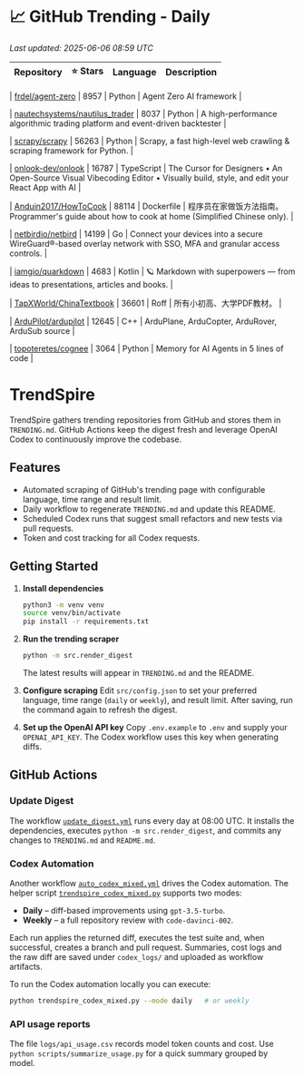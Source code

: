 <!-- TRENDING_START -->
# 📈 GitHub Trending - Daily

_Last updated: 2025-06-06 08:59 UTC_

| Repository | ⭐ Stars | Language | Description |
|------------|--------:|----------|-------------|

| [frdel/agent-zero](https://github.com/frdel/agent-zero) | 8957 | Python | Agent Zero AI framework |

| [nautechsystems/nautilus_trader](https://github.com/nautechsystems/nautilus_trader) | 8037 | Python | A high-performance algorithmic trading platform and event-driven backtester |

| [scrapy/scrapy](https://github.com/scrapy/scrapy) | 56263 | Python | Scrapy, a fast high-level web crawling & scraping framework for Python. |

| [onlook-dev/onlook](https://github.com/onlook-dev/onlook) | 16787 | TypeScript | The Cursor for Designers • An Open-Source Visual Vibecoding Editor • Visually build, style, and edit your React App with AI |

| [Anduin2017/HowToCook](https://github.com/Anduin2017/HowToCook) | 88114 | Dockerfile | 程序员在家做饭方法指南。Programmer's guide about how to cook at home (Simplified Chinese only). |

| [netbirdio/netbird](https://github.com/netbirdio/netbird) | 14199 | Go | Connect your devices into a secure WireGuard®-based overlay network with SSO, MFA and granular access controls. |

| [iamgio/quarkdown](https://github.com/iamgio/quarkdown) | 4683 | Kotlin | 🪐 Markdown with superpowers — from ideas to presentations, articles and books. |

| [TapXWorld/ChinaTextbook](https://github.com/TapXWorld/ChinaTextbook) | 36601 | Roff | 所有小初高、大学PDF教材。 |

| [ArduPilot/ardupilot](https://github.com/ArduPilot/ardupilot) | 12645 | C++ | ArduPlane, ArduCopter, ArduRover, ArduSub source |

| [topoteretes/cognee](https://github.com/topoteretes/cognee) | 3064 | Python | Memory for AI Agents in 5 lines of code |
<!-- TRENDING_END -->

# TrendSpire

TrendSpire gathers trending repositories from GitHub and stores them in `TRENDING.md`. GitHub Actions keep the digest fresh and leverage OpenAI Codex to continuously improve the codebase.

## Features

- Automated scraping of GitHub's trending page with configurable language, time range and result limit.
- Daily workflow to regenerate `TRENDING.md` and update this README.
- Scheduled Codex runs that suggest small refactors and new tests via pull requests.
- Token and cost tracking for all Codex requests.

## Getting Started

1. **Install dependencies**
   ```bash
   python3 -m venv venv
   source venv/bin/activate
   pip install -r requirements.txt
   ```

2. **Run the trending scraper**
   ```bash
   python -m src.render_digest
   ```
   The latest results will appear in `TRENDING.md` and the README.

3. **Configure scraping**
   Edit `src/config.json` to set your preferred language, time range (`daily` or `weekly`), and result limit. After saving, run the command again to refresh the digest.

4. **Set up the OpenAI API key**
   Copy `.env.example` to `.env` and supply your `OPENAI_API_KEY`. The Codex workflow uses this key when generating diffs.

## GitHub Actions

### Update Digest

The workflow [`update_digest.yml`](.github/workflows/update_digest.yml) runs every day at 08:00 UTC. It installs the dependencies, executes `python -m src.render_digest`, and commits any changes to `TRENDING.md` and `README.md`.

### Codex Automation

Another workflow [`auto_codex_mixed.yml`](.github/workflows/auto_codex_mixed.yml) drives the Codex automation. The helper script [`trendspire_codex_mixed.py`](trendspire_codex_mixed.py) supports two modes:

- **Daily** – diff-based improvements using `gpt-3.5-turbo`.
- **Weekly** – a full repository review with `code-davinci-002`.

Each run applies the returned diff, executes the test suite and, when successful, creates a branch and pull request. Summaries, cost logs and the raw diff are saved under `codex_logs/` and uploaded as workflow artifacts.

To run the Codex automation locally you can execute:

```bash
python trendspire_codex_mixed.py --mode daily   # or weekly
```

### API usage reports

The file `logs/api_usage.csv` records model token counts and cost. Use `python scripts/summarize_usage.py` for a quick summary grouped by model.
